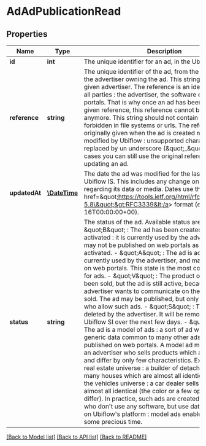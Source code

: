 # AdAdPublicationRead

## Properties
Name | Type | Description | Notes
------------ | ------------- | ------------- | -------------
**id** | **int** | The unique identifier for an ad, in the Ubiflow IS. | [optional] 
**reference** | **string** | The unique identifier of the ad, from the point of vue of the advertiser owning the ad. This string is unique for a given advertiser.  The reference is an identifier used by all parties : the advertiser, the software editor, web portals. That is why once an ad has been created with a given reference, this reference cannot be modified anymore.  This string should not contain any character forbidden in file systems or urls. The reference originally given when the ad is created may thus be modified by Ubiflow : unsupported characters are replaced by un underscore (\&quot;_\&quot;). But in such cases you can still use the original reference when updating an ad. | 
**updatedAt** | [**\DateTime**](\DateTime.md) | The date the ad was modified for the last time in the Ubiflow IS.  This includes any change on the ad regarding its data or media.  Dates use the &lt;a href&#x3D;\&quot;https://tools.ietf.org/html/rfc3339#section-5.8\&quot;&gt;RFC3339&lt;/a&gt; format (ex: 2020-12-16T00:00:00+00). | [optional] 
**status** | **string** | The status of the ad.  Available status are :  - \&quot;B\&quot; : The ad has been created, but is not yet activated :       it is currently used by the advertiser,      but it may not be published on web portals as long as it is not activated.  - \&quot;A\&quot; : The ad is active :       it is currently used by the advertiser, and may be published on web portals.       This state is the most commonly used for ads.  - \&quot;V\&quot; : The product of the ad has been sold, but the ad is still active,       because the advertiser wants to communicate on the products he sold.       The ad may be published, but only on web portals who allow such ads.  - \&quot;S\&quot; : The ad has been deleted by the advertiser.       It will be removed from Ubiflow SI over the next few days.  - \&quot;M\&quot; : The ad is a model of ads :       a sort of ad which contains generic data common to many other ads.       It may not be published on web portals.       A model ad may be used by an advertiser who sells products which are very similar,      and differ by only few characteristics.       Example in the real estate universe :      a builder of detached houses sells many houses which are almost all identical.       Example in the vehicles universe :      a car dealer sells cars which are almost all identical (the color or a few options may differ).       In practice, such ads are created by advertisers who don&#x27;t use any software,      but use data entry directly on Ubiflow&#x27;s platform :      model ads enable them to gain some precious time. | 

[[Back to Model list]](../../README.md#documentation-for-models) [[Back to API list]](../../README.md#documentation-for-api-endpoints) [[Back to README]](../../README.md)

